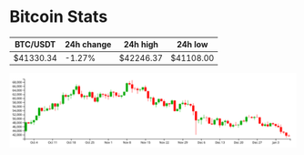 # Bitcoin Stats

BTC/USDT|24h change|24h high|24h low|
|---|---|---|---|
|$41330.34|-1.27%|$42246.37|$41108.00|

<img src="./chart.svg">

